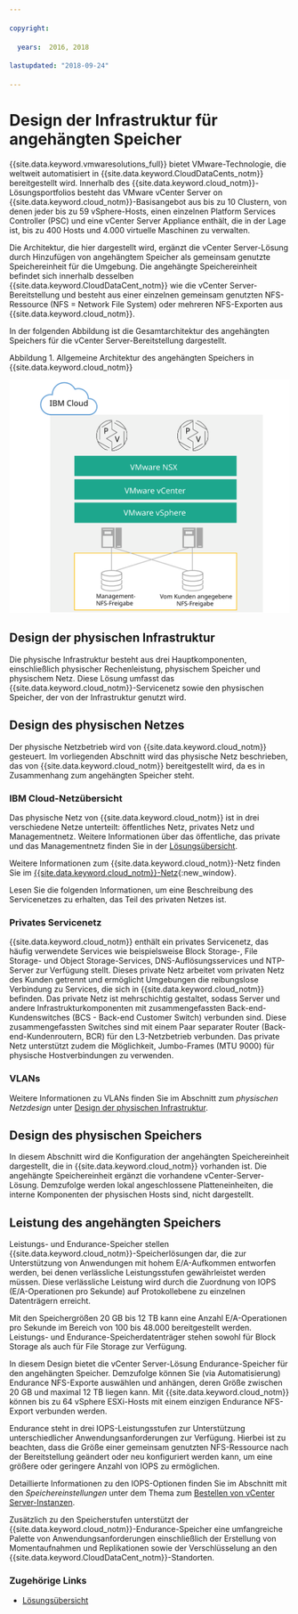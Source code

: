 ```yaml
---

copyright:

  years:  2016, 2018

lastupdated: "2018-09-24"

---
```


# Design der Infrastruktur für angehängten Speicher

{{site.data.keyword.vmwaresolutions_full}} bietet VMware-Technologie, die weltweit automatisiert in {{site.data.keyword.CloudDataCents_notm}} bereitgestellt wird. Innerhalb des {{site.data.keyword.cloud_notm}}-Lösungsportfolios besteht das VMware vCenter Server on {{site.data.keyword.cloud_notm}}-Basisangebot aus bis zu 10 Clustern, von denen jeder bis zu 59 vSphere-Hosts, einen einzelnen Platform Services Controller (PSC) und eine vCenter Server Appliance enthält, die in der Lage ist, bis zu 400 Hosts und 4.000 virtuelle Maschinen zu verwalten.

Die Architektur, die hier dargestellt wird, ergänzt die vCenter Server-Lösung durch Hinzufügen von angehängtem Speicher als gemeinsam genutzte Speichereinheit für die Umgebung. Die angehängte Speichereinheit befindet sich innerhalb desselben {{site.data.keyword.CloudDataCent_notm}} wie die vCenter Server-Bereitstellung und besteht aus einer einzelnen gemeinsam genutzten NFS-Ressource (NFS = Network File System) oder mehreren NFS-Exporten aus {{site.data.keyword.cloud_notm}}.

In der folgenden Abbildung ist die Gesamtarchitektur des angehängten Speichers für die vCenter Server-Bereitstellung dargestellt.

Abbildung 1. Allgemeine Architektur des angehängten Speichers in {{site.data.keyword.cloud_notm}}

![Angehängter Speicher – Architektur](../solution/physical_nfs.svg "Allgemeine Architektur des angehängten Speichers in IBM Cloud")

## Design der physischen Infrastruktur

Die physische Infrastruktur besteht aus drei Hauptkomponenten, einschließlich physischer Rechenleistung, physischem Speicher und physischem Netz. Diese Lösung umfasst das {{site.data.keyword.cloud_notm}}-Servicenetz sowie den physischen Speicher, der von der Infrastruktur genutzt wird.

## Design des physischen Netzes

Der physische Netzbetrieb wird von {{site.data.keyword.cloud_notm}} gesteuert. Im vorliegenden Abschnitt wird das physische Netz beschrieben, das von {{site.data.keyword.cloud_notm}} bereitgestellt wird, da es in Zusammenhang zum angehängten Speicher steht.

### IBM Cloud-Netzübersicht

Das physische Netz von {{site.data.keyword.cloud_notm}} ist in drei verschiedene Netze unterteilt: öffentliches Netz, privates Netz und Managementnetz. Weitere Informationen über das öffentliche, das private und das Managementnetz finden Sie in der [Lösungsübersicht](../solution/solution_overview.html).

Weitere Informationen zum {{site.data.keyword.cloud_notm}}-Netz finden Sie im [{{site.data.keyword.cloud_notm}}-Netz](https://www.ibm.com/cloud-computing/bluemix/our-network){:new_window}.

Lesen Sie die folgenden Informationen, um eine Beschreibung des Servicenetzes zu erhalten, das Teil des privaten Netzes ist.

### Privates Servicenetz

{{site.data.keyword.cloud_notm}} enthält ein privates Servicenetz, das häufig verwendete Services wie beispielsweise Block Storage-, File Storage- und Object Storage-Services, DNS-Auflösungsservices und NTP-Server zur Verfügung stellt. Dieses private Netz arbeitet vom privaten Netz des Kunden getrennt und ermöglicht Umgebungen die reibungslose Verbindung zu Services, die sich in {{site.data.keyword.cloud_notm}} befinden. Das private Netz ist mehrschichtig gestaltet, sodass Server und andere Infrastrukturkomponenten mit zusammengefassten Back-end-Kundenswitches (BCS - Back-end Customer Switch) verbunden sind. Diese zusammengefassten Switches sind mit einem Paar separater Router (Back-end-Kundenroutern, BCR) für den L3-Netzbetrieb verbunden. Das private Netz unterstützt zudem die Möglichkeit, Jumbo-Frames (MTU 9000) für physische Hostverbindungen zu verwenden.

### VLANs

Weitere Informationen zu VLANs finden Sie im Abschnitt zum _physischen Netzdesign_ unter [Design der physischen Infrastruktur](../solution/design_physicalinfrastructure.html).

## Design des physischen Speichers

In diesem Abschnitt wird die Konfiguration der angehängten Speichereinheit dargestellt, die in {{site.data.keyword.cloud_notm}} vorhanden ist. Die angehängte Speichereinheit ergänzt die vorhandene vCenter-Server-Lösung. Demzufolge werden lokal angeschlossene Platteneinheiten, die interne Komponenten der physischen Hosts sind, nicht dargestellt.

## Leistung des angehängten Speichers

Leistungs- und Endurance-Speicher stellen {{site.data.keyword.cloud_notm}}-Speicherlösungen dar, die zur Unterstützung von Anwendungen mit hohem E/A-Aufkommen entworfen werden, bei denen verlässliche Leistungsstufen gewährleistet werden müssen. Diese verlässliche Leistung wird durch die Zuordnung von IOPS (E/A-Operationen pro Sekunde) auf Protokollebene zu einzelnen Datenträgern erreicht.

Mit den Speichergrößen 20 GB bis 12 TB kann eine Anzahl E/A-Operationen pro Sekunde im Bereich von 100 bis 48.000 bereitgestellt werden. Leistungs- und Endurance-Speicherdatenträger stehen sowohl für Block Storage als auch für File Storage zur Verfügung.

In diesem Design bietet die vCenter Server-Lösung Endurance-Speicher für den angehängten Speicher. Demzufolge können Sie (via Automatisierung) Endurance NFS-Exporte auswählen und anhängen, deren Größe zwischen 20 GB und maximal 12 TB liegen kann. Mit {{site.data.keyword.cloud_notm}} können bis zu 64 vSphere ESXi-Hosts mit einem einzigen Endurance NFS-Export verbunden werden.

Endurance steht in drei IOPS-Leistungsstufen zur Unterstützung unterschiedlicher Anwendungsanforderungen zur Verfügung. Hierbei ist zu beachten, dass die Größe einer gemeinsam genutzten NFS-Ressource nach der Bereitstellung geändert oder neu konfiguriert werden kann, um eine größere oder geringere Anzahl von IOPS zu ermöglichen.

Detaillierte Informationen zu den IOPS-Optionen finden Sie im Abschnitt mit den _Speichereinstellungen_ unter dem Thema zum [Bestellen von vCenter Server-Instanzen](../../vcenter/vc_orderinginstance.html).

Zusätzlich zu den Speicherstufen unterstützt der {{site.data.keyword.cloud_notm}}-Endurance-Speicher eine umfangreiche Palette von Anwendungsanforderungen einschließlich der Erstellung von Momentaufnahmen und Replikationen sowie der Verschlüsselung an den {{site.data.keyword.CloudDataCent_notm}}-Standorten.

### Zugehörige Links

* [Lösungsübersicht](../solution/solution_overview.html)
